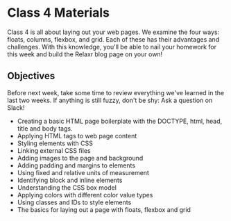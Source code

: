 
# Class 4 Materials

Class 4 is all about laying out your web pages.  We examine the four ways: floats, columns, flexbox, and grid.  Each of these has their advantages and challenges.  With this knowledge, you'll be able to nail your homework for this week and build the Relaxr blog page on your own!

## Objectives

Before next week, take some time to review everything we've learned in the last two weeks.  If anything is still fuzzy, don't be shy: Ask a question on Slack!

<ul>
  <li>Creating a basic HTML page boilerplate with the DOCTYPE, html, head, title and body tags.</li>
  <li>Applying HTML tags to web page content</li>
  <li>Styling elements with CSS</li>
  <li>Linking external CSS files</li>
  <li>Adding images to the page and background</li>
  <li>Adding padding and margins to elements</li>
  <li>Using fixed and relative units of measurement</li>
  <li>Identifying block and inline elements</li>
  <li>Understanding the CSS box model</li>
  <li>Applying colors with different color value types</li>
  <li>Using classes and IDs to style elements</li>
  <li>The basics for laying out a page with floats, flexbox and grid</li>
</ul>
